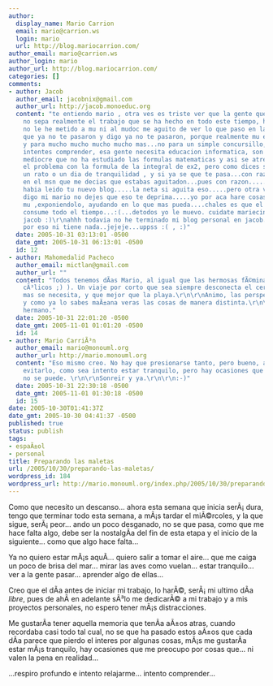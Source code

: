 ```yaml
---
author:
  display_name: Mario Carrion
  email: mario@carrion.ws
  login: mario
  url: http://blog.mariocarrion.com/
author_email: mario@carrion.ws
author_login: mario
author_url: http://blog.mariocarrion.com/
categories: []
comments:
- author: Jacob
  author_email: jacobnix@gmail.com
  author_url: http://jacob.monoeduc.org
  content: "te entiendo mario , otra ves es triste ver que la gente que se dice jurado
    no sepa realmente el trabajo que se ha hecho en todo este tiempo, hasta yo que
    no le he metido a mu ni al mudoc me aguito de ver lo que paso en la etapa en la
    que ya no te pasaron y digo ya no te pasaron, porque realmente mu esta para eso
    y para mucho mucho mucho mucho mas...no para un simple concursillo, ya no los
    intentes comprender, esa gente necesita educacion informatica, son como gente
    mediocre que no ha estudiado las formulas matematicas y asi se atreven a resolver
    el problema con la formula de la integral de ex2, pero como dices si estaria bien
    un rato o un dia de tranquilidad , y si ya se que te pasa...con razon cuando estaba
    en el msn que me decias que estabas aguitadon...pues con razon......:(.....no
    habia leido tu nuevo blog.....la neta si aguita eso.....pero otra ves como te
    digo mi mario no dejes que eso te deprima.....yo por aca hare cosas respecto a
    mu ,exponiendolo, ayudando en lo que mas pueda....chales es que el trabajo me
    consume todo el tiempo...:(...detodos yo le muevo. cuidate mariecin.tamos en contacto.\r\nAtte
    jacob :)\r\nahhh todavia no he terminado mi blog personal en jacob.monoeduc.org,
    por eso ni tiene nada..jejeje...uppss :( , :)"
  date: 2005-10-31 03:13:01 -0500
  date_gmt: 2005-10-31 06:13:01 -0500
  id: 12
- author: Mahomedalid Pacheco
  author_email: mictlan@gmail.com
  author_url: ""
  content: "Todos tenemos dÃ­as Mario, al igual que las hermosas fÃ©minas (pero sin
    cÃ³licos ;) ). Un viaje por corto que sea siempre desconecta el cerebro cuando
    mas se necesita, y que mejor que la playa.\r\n\r\nAnimo, las perspectivas cambian,
    y como ya lo sabes maÃ±ana veras las cosas de manera distinta.\r\n\r\nUn saludo
    hermano."
  date: 2005-10-31 22:01:20 -0500
  date_gmt: 2005-11-01 01:01:20 -0500
  id: 14
- author: Mario CarriÃ³n
  author_email: mario@monouml.org
  author_url: http://mario.monouml.org
  content: "Eso mismo creo. No hay que presionarse tanto, pero bueno, a veces no puedo
    evitarlo, como sea intento estar tranquilo, pero hay ocasiones que simplemente
    no se puede. \r\n\r\nSonreir y ya.\r\n\r\n:-)"
  date: 2005-10-31 22:30:18 -0500
  date_gmt: 2005-11-01 01:30:18 -0500
  id: 15
date: 2005-10-30T01:41:37Z
date_gmt: 2005-10-30 04:41:37 -0500
published: true
status: publish
tags:
- espaÃ±ol
- personal
title: Preparando las maletas
url: /2005/10/30/preparando-las-maletas/
wordpress_id: 184
wordpress_url: http://mario.monouml.org/index.php/2005/10/30/preparando-las-maletas/
---
```


<p>Como que necesito un descanso... ahora esta semana que inicia serÃ¡ dura, tengo que terminar todo esta semana, a mÃ¡s tardar el miÃ©rcoles, y la que sigue, serÃ¡ peor... ando un poco desganado, no se que pasa, como que me hace falta algo, debe ser la nostalgÃ­a del fin de esta etapa y el inicio de la siguiente... como que algo hace falta...</p>
<p>Ya no quiero estar mÃ¡s aquÃ­... quiero salir a tomar el aire... que me caiga un poco de brisa del mar... mirar las aves como vuelan... estar tranquilo... ver a la gente pasar... aprender algo de ellas...</p>
<p>Creo que el dÃ­a antes de iniciar mi trabajo, lo harÃ©, serÃ¡ mi ultimo dÃ­a <em>libre</em>, pues de ahÃ­ en adelante sÃ³lo me dedicarÃ© a mi trabajo y a mis proyectos personales, no espero tener mÃ¡s distracciones.</p>
<p>Me gustarÃ­a tener aquella memoria que tenÃ­a aÃ±os atras, cuando recordaba casi todo tal cual, no se que ha pasado estos aÃ±os que cada dÃ­a parece que pierdo el interes por algunas cosas, mÃ¡s me gustarÃ­a estar mÃ¡s tranquilo,  hay ocasiones que me preocupo por cosas que... ni valen la pena en realidad...</p>
<p>...respiro profundo e intento relajarme... intento comprender...</p>
